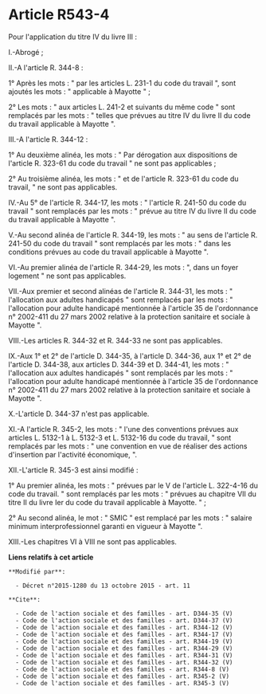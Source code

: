 # Article R543-4

Pour l'application du titre IV du livre III : 

I.-Abrogé ; 

II.-A l'article R. 344-8 : 

1° Après les mots : " par les articles L. 231-1 du code du travail ", sont ajoutés les mots : " applicable à Mayotte " ; 

2° Les mots : " aux articles L. 241-2 et suivants du même code " sont remplacés par les mots : " telles que prévues au titre
IV du livre II du code du travail applicable à Mayotte ". 

III.-A l'article R. 344-12 : 

1° Au deuxième alinéa, les mots : " Par dérogation aux dispositions de l'article R. 323-61 du code du travail " ne sont pas
applicables ; 

2° Au troisième alinéa, les mots : " et de l'article R. 323-61 du code du travail, " ne sont pas applicables. 

IV.-Au 5° de l'article R. 344-17, les mots : " l'article R. 241-50 du code du travail " sont remplacés par les mots : "
prévue au titre IV du livre II du code du travail applicable à Mayotte ". 

V.-Au second alinéa de l'article R. 344-19, les mots : " au sens de l'article R. 241-50 du code du travail " sont remplacés
par les mots : " dans les conditions prévues au code du travail applicable à Mayotte ". 

VI.-Au premier alinéa de l'article R. 344-29, les mots : ", dans un foyer logement " ne sont pas applicables. 

VII.-Aux premier et second alinéas de l'article R. 344-31, les mots : " l'allocation aux adultes handicapés " sont remplacés
par les mots : " l'allocation pour adulte handicapé mentionnée à l'article 35 de l'ordonnance n° 2002-411 du 27 mars 2002
relative à la protection sanitaire et sociale à Mayotte ". 

VIII.-Les articles R. 344-32 et R. 344-33 ne sont pas applicables. 

IX.-Aux 1° et 2° de l'article D. 344-35, à l'article D. 344-36, aux 1° et 2° de l'article D. 344-38, aux articles D. 344-39
et D. 344-41, les mots : " l'allocation aux adultes handicapés " sont remplacés par les mots : " l'allocation pour adulte
handicapé mentionnée à l'article 35 de l'ordonnance n° 2002-411 du 27 mars 2002 relative à la protection sanitaire et sociale
à Mayotte ". 

X.-L'article D. 344-37 n'est pas applicable. 

XI.-A l'article R. 345-2, les mots : " l'une des conventions prévues aux articles L. 5132-1 à L. 5132-3 et L. 5132-16 du code
du travail, " sont remplacés par les mots : " une convention en vue de réaliser des actions d'insertion par l'activité
économique, ". 

XII.-L'article R. 345-3 est ainsi modifié : 

1° Au premier alinéa, les mots : " prévues par le V de l'article L. 322-4-16 du code du travail. " sont remplacés par les
mots : " prévues au chapitre VII du titre II du livre Ier du code du travail applicable à Mayotte. " ; 

2° Au second alinéa, le mot : " SMIC " est remplacé par les mots : " salaire minimum interprofessionnel garanti en vigueur à
Mayotte ". 

XIII.-Les chapitres VI à VIII ne sont pas applicables.

**Liens relatifs à cet article**

	**Modifié par**:

	  - Décret n°2015-1280 du 13 octobre 2015 - art. 11

	**Cite**:

	  - Code de l'action sociale et des familles - art. D344-35 (V)
	  - Code de l'action sociale et des familles - art. D344-37 (V)
	  - Code de l'action sociale et des familles - art. R344-12 (V)
	  - Code de l'action sociale et des familles - art. R344-17 (V)
	  - Code de l'action sociale et des familles - art. R344-19 (V)
	  - Code de l'action sociale et des familles - art. R344-29 (V)
	  - Code de l'action sociale et des familles - art. R344-31 (V)
	  - Code de l'action sociale et des familles - art. R344-32 (V)
	  - Code de l'action sociale et des familles - art. R344-8 (V)
	  - Code de l'action sociale et des familles - art. R345-2 (V)
	  - Code de l'action sociale et des familles - art. R345-3 (V)
